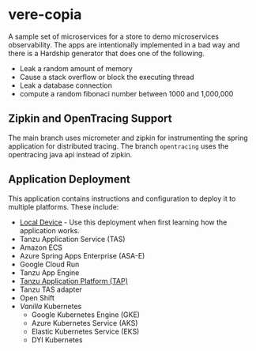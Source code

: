 # vere-copia

A sample set of microservices for a store to demo microservices observability. The apps are 
intentionally implemented in a bad way and there is a Hardship generator that does one of the 
following.

*  Leak a random amount of memory
*  Cause a stack overflow or block the executing thread
*  Leak a database connection 
*  compute a random fibonaci number between 1000 and 1,000,000 

## Zipkin and OpenTracing Support

The main branch uses micrometer and zipkin for instrumenting the spring application
for distributed tracing. The branch `opentracing` uses the opentracing java api instead of zipkin. 

## Application Deployment

This application contains instructions and configuration to deploy it to multiple platforms.  These include:

- [Local Device](doc/LocalDeviceDeployment.md) - Use this deployment when first learning how the application works.
- Tanzu Application Service (TAS)
- Amazon ECS
- Azure Spring Apps Enterprise (ASA-E)
- Google Cloud Run 
- Tanzu App Engine
- [Tanzu Application Platform (TAP)](doc/TanzuAppicationPlatformDeployment.md)
- Tanzu TAS adapter
- Open Shift
- *Vanilla* Kubernetes
  - Google Kubernetes Engine (GKE)
  - Azure Kubernetes Service (AKS)
  - Elastic Kubernetes Service (EKS)
  - DYI Kubernetes
